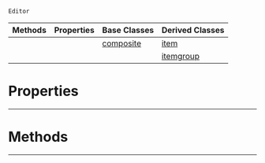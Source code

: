  `Editor`

|Methods|Properties|Base Classes|Derived Classes|
|---|---|---|---|
| | |[composite](https://github.com/PlasmaEngine/PlasmaDocs/tree/master/docs/C%2B%2B/code_reference/class_reference/composite.markdown)|[item](https://github.com/PlasmaEngine/PlasmaDocs/tree/master/docs/C%2B%2B/code_reference/class_reference/item.markdown)|
| | | |[itemgroup](https://github.com/PlasmaEngine/PlasmaDocs/tree/master/docs/C%2B%2B/code_reference/class_reference/itemgroup.markdown)|


 #  Properties


---  
 #  Methods


---  
 

 